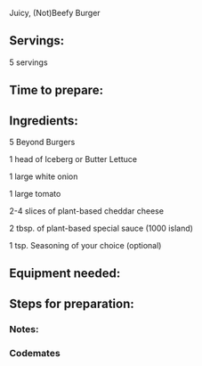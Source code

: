 Juicy, (Not)Beefy Burger

## Servings: 
5 servings

## Time to prepare: 

## Ingredients:

5 Beyond Burgers

1 head of Iceberg or Butter Lettuce

1 large white onion

1 large tomato

2-4 slices of plant-based cheddar cheese

2 tbsp. of plant-based special sauce (1000 island)

1 tsp. Seasoning of your choice (optional)


## Equipment needed:


## Steps for preparation:



### Notes:



### Codemates #
